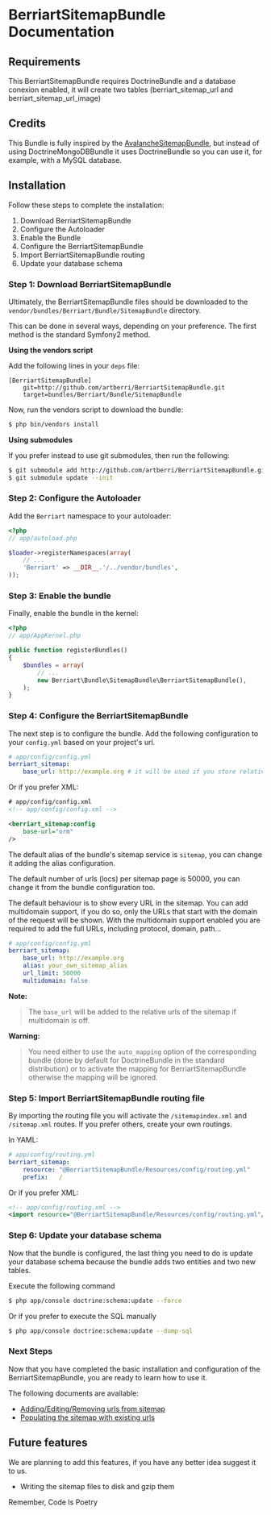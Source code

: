 BerriartSitemapBundle Documentation
===================================

## Requirements

This BerriartSitemapBundle requires DoctrineBundle and a database conexion enabled, 
it will create two tables (berriart_sitemap_url and berriart_sitemap_url_image)

## Credits

This Bundle is fully inspired by the [AvalancheSitemapBundle](https://github.com/avalanche123/AvalancheSitemapBundle), but instead of using 
DoctrineMongoDBBundle it uses DoctrineBundle so you can use it, for example, with a 
MySQL database.

## Installation

Follow these steps to complete the installation:

1. Download BerriartSitemapBundle
2. Configure the Autoloader
3. Enable the Bundle
4. Configure the BerriartSitemapBundle
5. Import BerriartSitemapBundle routing
6. Update your database schema

### Step 1: Download BerriartSitemapBundle

Ultimately, the BerriartSitemapBundle files should be downloaded to the
`vendor/bundles/Berriart/Bundle/SitemapBundle` directory.

This can be done in several ways, depending on your preference. The first
method is the standard Symfony2 method.

**Using the vendors script**

Add the following lines in your `deps` file:

```
[BerriartSitemapBundle]
    git=http://github.com/artberri/BerriartSitemapBundle.git
    target=bundles/Berriart/Bundle/SitemapBundle
```

Now, run the vendors script to download the bundle:

``` bash
$ php bin/vendors install
```

**Using submodules**

If you prefer instead to use git submodules, then run the following:

``` bash
$ git submodule add http://github.com/artberri/BerriartSitemapBundle.git vendor/bundles/Berriart/Bundle/SitemapBundle
$ git submodule update --init
```

### Step 2: Configure the Autoloader

Add the `Berriart` namespace to your autoloader:

``` php
<?php
// app/autoload.php

$loader->registerNamespaces(array(
    // ...
    'Berriart' => __DIR__.'/../vendor/bundles',
));
```

### Step 3: Enable the bundle

Finally, enable the bundle in the kernel:

``` php
<?php
// app/AppKernel.php

public function registerBundles()
{
    $bundles = array(
        // ...
        new Berriart\Bundle\SitemapBundle\BerriartSitemapBundle(),
    );
}
```

### Step 4: Configure the BerriartSitemapBundle

The next step is to configure the bundle. Add the following configuration to 
your `config.yml` based on your project's url.

``` yaml
# app/config/config.yml
berriart_sitemap:
    base_url: http://example.org # it will be used if you store relative urls
```

Or if you prefer XML:

``` xml
# app/config/config.xml
<!-- app/config/config.xml -->

<berriart_sitemap:config
    base-url="orm"
/>
```

The default alias of the bundle's sitemap service is `sitemap`, you can change it
adding the alias configuration. 

The default number of urls (locs) per sitemap page is 50000, you can change it from
the bundle configuration too.

The default behaviour is to show every URL in the sitemap. You can add multidomain
support, if you do so, only the URLs that start with the domain of the request will be shown. With the
multidomain support enabled you are required to add the full URLs, including protocol,
domain, path...

``` yaml
# app/config/config.yml
berriart_sitemap:
    base_url: http://example.org 
    alias: your_own_sitemap_alias
    url_limit: 50000
    multidomain: false
```

**Note:**

> The `base_url` will be added to the relative urls of the sitemap if multidomain is off.

**Warning:**

> You need either to use the `auto_mapping` option of the corresponding bundle
> (done by default for DoctrineBundle in the standard distribution) or to 
> activate the mapping for BerriartSitemapBundle otherwise the mapping 
> will be ignored.

### Step 5: Import BerriartSitemapBundle routing file

By importing the routing file you will activate the `/sitemapindex.xml` and
`/sitemap.xml` routes. If you prefer others, create your own routings.

In YAML:

``` yaml
# app/config/routing.yml
berriart_sitemap:
    resource: "@BerriartSitemapBundle/Resources/config/routing.yml"
    prefix:   /
```

Or if you prefer XML:

``` xml
<!-- app/config/routing.xml -->
<import resource="@BerriartSitemapBundle/Resources/config/routing.yml"/>
```

### Step 6: Update your database schema

Now that the bundle is configured, the last thing you need to do is update your
database schema because the bundle adds two entities and two new tables.

Execute the following command

``` bash
$ php app/console doctrine:schema:update --force
```

Or if you prefer to execute the SQL manually 

``` bash
$ php app/console doctrine:schema:update --dump-sql
```

### Next Steps

Now that you have completed the basic installation and configuration of the
BerriartSitemapBundle, you are ready to learn how to use it.

The following documents are available:

- [Adding/Editing/Removing urls from sitemap](manage_sitemap.md)
- [Populating the sitemap with existing urls](populating_sitemap.md)

## Future features

We are planning to add this features, if you have any better idea suggest it to us.

- Writing the sitemap files to disk and gzip them

Remember, Code Is Poetry
